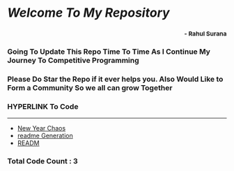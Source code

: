 # *Welcome To My Repository*
### <div style='text-align:right'><sub> - Rahul Surana</sub></div>
### Going To Update This Repo Time To Time As I Continue My Journey To Competitive Programming
### Please Do Star the Repo if it ever helps you. Also Would Like to Form a Community So we all can grow Together
### HYPERLINK To Code
***
-  [ New Year Chaos ](./New%20Year%20Chaos.cpp)
-  [ readme Generation ](./readme%20Generation.py)
-  [ READM ](./README.md)

### Total Code Count : 3